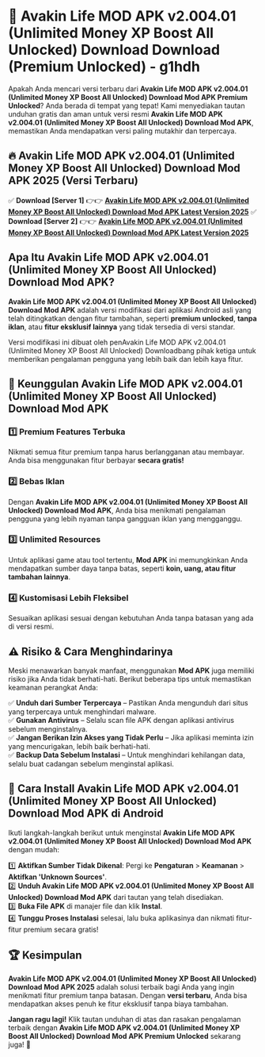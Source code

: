 # 🎯 Avakin Life MOD APK v2.004.01 (Unlimited Money XP Boost All Unlocked) Download  Download (Premium Unlocked) -  g1hdh

Apakah Anda mencari versi terbaru dari **Avakin Life MOD APK v2.004.01 (Unlimited Money XP Boost All Unlocked) Download Mod APK Premium Unlocked**? Anda berada di tempat yang tepat! Kami menyediakan tautan unduhan gratis dan aman untuk versi resmi **Avakin Life MOD APK v2.004.01 (Unlimited Money XP Boost All Unlocked) Download Mod APK**, memastikan Anda mendapatkan versi paling mutakhir dan terpercaya.

## 🔥 Avakin Life MOD APK v2.004.01 (Unlimited Money XP Boost All Unlocked) Download Mod APK 2025 (Versi Terbaru)

✅ **Download [Server 1]** 👉👉 [**Avakin Life MOD APK v2.004.01 (Unlimited Money XP Boost All Unlocked) Download Mod APK Latest Version 2025**](https://momento.my/?title=Avakin_Life_MOD_APK_v2.004.01_(Unlimited_Money_XP_Boost_All_Unlocked)_Download)  
✅ **Download [Server 2]** 👉👉 [**Avakin Life MOD APK v2.004.01 (Unlimited Money XP Boost All Unlocked) Download Mod APK Latest Version 2025**](https://momento.my/?title=Avakin_Life_MOD_APK_v2.004.01_(Unlimited_Money_XP_Boost_All_Unlocked)_Download)  

## Apa Itu Avakin Life MOD APK v2.004.01 (Unlimited Money XP Boost All Unlocked) Download Mod APK?

**Avakin Life MOD APK v2.004.01 (Unlimited Money XP Boost All Unlocked) Download Mod APK** adalah versi modifikasi dari aplikasi Android asli yang telah ditingkatkan dengan fitur tambahan, seperti **premium unlocked**, **tanpa iklan**, atau **fitur eksklusif lainnya** yang tidak tersedia di versi standar.

Versi modifikasi ini dibuat oleh penAvakin Life MOD APK v2.004.01 (Unlimited Money XP Boost All Unlocked) Downloadbang pihak ketiga untuk memberikan pengalaman pengguna yang lebih baik dan lebih kaya fitur.

## 🎯 Keunggulan Avakin Life MOD APK v2.004.01 (Unlimited Money XP Boost All Unlocked) Download Mod APK

### 1️⃣ Premium Features Terbuka
Nikmati semua fitur premium tanpa harus berlangganan atau membayar. Anda bisa menggunakan fitur berbayar **secara gratis!**

### 2️⃣ Bebas Iklan
Dengan **Avakin Life MOD APK v2.004.01 (Unlimited Money XP Boost All Unlocked) Download Mod APK**, Anda bisa menikmati pengalaman pengguna yang lebih nyaman tanpa gangguan iklan yang mengganggu.

### 3️⃣ Unlimited Resources
Untuk aplikasi game atau tool tertentu, **Mod APK** ini memungkinkan Anda mendapatkan sumber daya tanpa batas, seperti **koin, uang, atau fitur tambahan lainnya**.

### 4️⃣ Kustomisasi Lebih Fleksibel
Sesuaikan aplikasi sesuai dengan kebutuhan Anda tanpa batasan yang ada di versi resmi.

## ⚠️ Risiko & Cara Menghindarinya

Meski menawarkan banyak manfaat, menggunakan **Mod APK** juga memiliki risiko jika Anda tidak berhati-hati. Berikut beberapa tips untuk memastikan keamanan perangkat Anda:

✅ **Unduh dari Sumber Terpercaya** – Pastikan Anda mengunduh dari situs yang terpercaya untuk menghindari malware.  
✅ **Gunakan Antivirus** – Selalu scan file APK dengan aplikasi antivirus sebelum menginstalnya.  
✅ **Jangan Berikan Izin Akses yang Tidak Perlu** – Jika aplikasi meminta izin yang mencurigakan, lebih baik berhati-hati.  
✅ **Backup Data Sebelum Instalasi** – Untuk menghindari kehilangan data, selalu buat cadangan sebelum menginstal aplikasi.

## 📌 Cara Install Avakin Life MOD APK v2.004.01 (Unlimited Money XP Boost All Unlocked) Download Mod APK di Android

Ikuti langkah-langkah berikut untuk menginstal **Avakin Life MOD APK v2.004.01 (Unlimited Money XP Boost All Unlocked) Download Mod APK** dengan mudah:

1️⃣ **Aktifkan Sumber Tidak Dikenal**: Pergi ke **Pengaturan** > **Keamanan** > **Aktifkan 'Unknown Sources'**.  
2️⃣ **Unduh Avakin Life MOD APK v2.004.01 (Unlimited Money XP Boost All Unlocked) Download Mod APK** dari tautan yang telah disediakan.  
3️⃣ **Buka File APK** di manajer file dan klik **Instal**.  
4️⃣ **Tunggu Proses Instalasi** selesai, lalu buka aplikasinya dan nikmati fitur-fitur premium secara gratis!

## 🏆 Kesimpulan

**Avakin Life MOD APK v2.004.01 (Unlimited Money XP Boost All Unlocked) Download Mod APK 2025** adalah solusi terbaik bagi Anda yang ingin menikmati fitur premium tanpa batasan. Dengan **versi terbaru**, Anda bisa mendapatkan akses penuh ke fitur eksklusif tanpa biaya tambahan.

**Jangan ragu lagi!** Klik tautan unduhan di atas dan rasakan pengalaman terbaik dengan **Avakin Life MOD APK v2.004.01 (Unlimited Money XP Boost All Unlocked) Download Mod APK Premium Unlocked** sekarang juga! 🚀
